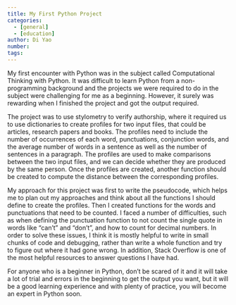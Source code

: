 ```yaml
---
title: My First Python Project
categories:
  - [general] 
  - [education]
author: Di Yao 
number:
tags:
---
```

My first encounter with Python was in the subject called Computational Thinking with Python. It was difficult to learn Python from a non-programming background and the projects we were required to do in the subject were challenging for me as a beginning. However, it surely was rewarding when I finished the project and got the output required. 

The project was to use stylometry to verify authorship, where it required us to use dictionaries to create profiles for two input files, that could be articles, research papers and books. The profiles need to include the number of occurrences of each word, punctuations, conjunction words, and the average number of words in a sentence as well as the number of sentences in a paragraph. The profiles are used to make comparisons between the two input files, and we can decide whether they are produced by the same person. Once the profiles are created, another function should be created to compute the distance between the corresponding profiles. 

My approach for this project was first to write the pseudocode, which helps me to plan out my approaches and think about all the functions I should define to create the profiles. Then I created functions for the words and punctuations that need to be counted. I faced a number of difficulties, such as when defining the punctuation function to not count the single quote in words like “can’t” and “don’t”, and how to count for decimal numbers. In order to solve these issues, I think it is mostly helpful to write in small chunks of code and debugging, rather than write a whole function and try to figure out where it had gone wrong. In addition, Stack Overflow is one of the most helpful resources to answer questions I have had. 

For anyone who is a beginner in Python, don’t be scared of it and it will take a lot of trial and errors in the beginning to get the output you want, but it will be a good learning experience and with plenty of practice, you will become an expert in Python soon. 
